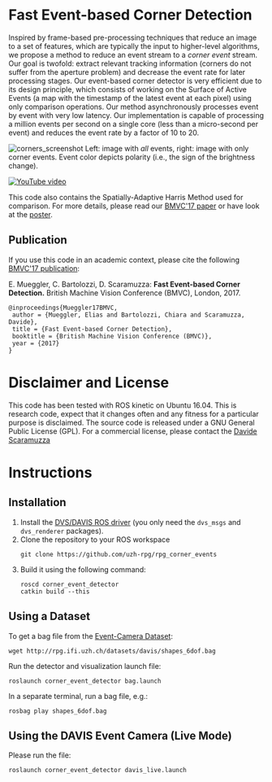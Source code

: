 # Fast Event-based Corner Detection
Inspired by frame-based pre-processing techniques that reduce an image to a set of features, which are typically the input to higher-level algorithms, we propose a method to reduce an event stream to a *corner event* stream.
Our goal is twofold: extract relevant tracking information (corners do not suffer from the aperture problem) and decrease the event rate for later processing stages.
Our event-based corner detector is very efficient due to its design principle, which consists of working on the Surface of Active Events (a map with the timestamp of the latest event at each pixel) using only comparison operations.
Our method asynchronously processes event by event with very low latency.
Our implementation is capable of processing a million events per second on a single core (less than a micro-second per event) and reduces the event rate by a factor of 10 to 20.

![corners_screenshot](https://user-images.githubusercontent.com/670994/33448948-9fd5c3fa-d607-11e7-8be3-d57fa93391ea.png)
Left: image with *all* events, right: image with only corner events. Event color depicts polarity (i.e., the sign of the brightness change).

[![YouTube video](http://rpg.ifi.uzh.ch/img/papers/BMVC17_Mueggler_thumb_play.jpg)](http://www.youtube.com/watch?v=tgvM4ELesgI)

This code also contains the Spatially-Adaptive Harris Method used for comparison.
For more details, please read our [BMVC'17 paper](http://rpg.ifi.uzh.ch/docs/BMVC17_Mueggler.pdf) or have look at the [poster](http://rpg.ifi.uzh.ch/docs/BMVC17_Mueggler_poster.pdf).

## Publication

If you use this code in an academic context, please cite the following [BMVC'17 publication](http://rpg.ifi.uzh.ch/docs/BMVC17_Mueggler.pdf):

E. Mueggler, C. Bartolozzi, D. Scaramuzza:
**Fast Event-based Corner Detection.**
British Machine Vision Conference (BMVC), London, 2017.

    @inproceedings{Mueggler17BMVC,
     author = {Mueggler, Elias and Bartolozzi, Chiara and Scaramuzza, Davide},
     title = {Fast Event-based Corner Detection},
     booktitle = {British Machine Vision Conference (BMVC)},
     year = {2017}
    }

# Disclaimer and License
This code has been tested with ROS kinetic on Ubuntu 16.04.
This is research code, expect that it changes often and any fitness for a particular purpose is disclaimed.
The source code is released under a GNU General Public License (GPL).
For a commercial license, please contact the [Davide Scaramuzza](http://rpg.ifi.uzh.ch/people_scaramuzza.html)

# Instructions
## Installation
1. Install the [DVS/DAVIS ROS driver](https://github.com/uzh-rpg/rpg_dvs_ros) (you only need the `dvs_msgs` and `dvs_renderer` packages).
2. Clone the repository to your ROS workspace
    ```
    git clone https://github.com/uzh-rpg/rpg_corner_events
    ```
3. Build it using the following command:
    ```
    roscd corner_event_detector
    catkin build --this
    ```

## Using a Dataset
To get a bag file from the [Event-Camera Dataset](http://rpg.ifi.uzh.ch/davis_data.html):
```
wget http://rpg.ifi.uzh.ch/datasets/davis/shapes_6dof.bag
```

Run the detector and visualization launch file:
```
roslaunch corner_event_detector bag.launch
```

In a separate terminal, run a bag file, e.g.:
```
rosbag play shapes_6dof.bag
```

## Using the DAVIS Event Camera (Live Mode)
Please run the file:
```
roslaunch corner_event_detector davis_live.launch
```

